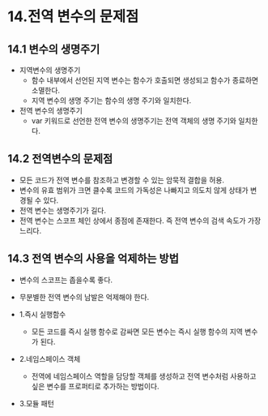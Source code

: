 # 14.전역 변수의 문제점

## 14.1 변수의 생명주기
- 지역변수의 생명주기
  - 함수 내부에서 선언된 지역 변수는 함수가 호출되면 생성되고 함수가 종료하면 소멸한다.
  - 지역 변수의 생명 주기는 함수의 생명 주기와 일치한다.
- 전역 변수의 생명주기
  - var 키워드로 선언한 전역 변수의 생명주기는 전역 객체의 생명 주기와 일치한다.

## 14.2 전역변수의 문제점
- 모든 코드가 전역 변수를 참조하고 변경할 수 있는 암묵적 결합을 허용.
- 변수의 유효 범위가 크면 클수록 코드의 가독성은 나빠지고 의도치 않게 상태가 변경될 수 있다.
- 전역 변수는 생명주기가 길다.
- 전역 변수는 스코프 체인 상에서 종점에 존재한다. 즉 전역 변수의 검색 속도가 가장 느리다.

## 14.3 전역 변수의 사용을 억제하는 방법
- 변수의 스코프는 좁을수록 좋다.
- 무분별한 전역 변수의 남발은 억제해야 한다.
- 1.즉시 실행함수
  - 모든 코드를 즉시 실행 함수로 감싸면 모든 변수는 즉시 실행 함수의 지역 변수가 된다.

- 2.네임스페이스 객체
  - 전역에 네임스페이스 역할을 담당할 객체를 생성하고 전역 변수처럼 사용하고 싶은 변수를 프로퍼티로 추가하는 방법이다.
  
- 3.모듈 패턴
  
 
